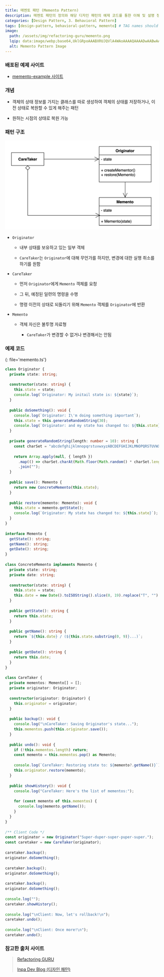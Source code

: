 ```yaml
---
title: 메멘토 패턴 (Memento Pattern)
description: 메멘토 패턴의 정의와 해당 디자인 패턴의 예제 코드를 통한 이해 및 설명 정리
categories: [Design Pattern, 3. Behavioral Pattern]
tags: [design-pattern, behavioral-pattern, memento] # TAG names should always be lowercase
image:
  path: /assets/img/refactoring-guru/memento.png
  lqip: data:image/webp;base64,UklGRpoAAABXRUJQVlA4WAoAAAAQAAAADwAABwAAQUxQSDIAAAARL0AmbZurmr57yyIiqE8oiG0bejIYEQTgqiDA9vqnsUSI6H+oAERp2HZ65qP/VIAWAFZQOCBCAAAA8AEAnQEqEAAIAAVAfCWkAALp8sF8rgRgAP7o9FDvMCkMde9PK7euH5M1m6VWoDXf2FkP3BqV0ZYbO6NA/VFIAAAA
  alt: Memento Pattern Image
---
```


### 배포된 예제 사이트

- [memento-example 사이트](https://memento-example.vercel.app/)

### 개념

- 객체의 상태 정보를 가지는 클래스를 따로 생성하여 객체의 상태를 저장하거나, 이전 상태로 복원할 수 있게 해주는 패턴

- 원하는 시점의 상태로 복원 가능

### 패턴 구조

![memento](/assets/img/structure/memento.png)

- `Originator`

  - 내부 상태를 보유하고 있는 일부 객체

  - `CareTaker`는 `Originator`에 대해 무언가를 하지만, 변경에 대한 실행 취소를 하기를 원함

- `CareTaker`

  - 먼저 `Originator`에게 `Memento` 객체를 요청

  - 그 뒤, 예정된 일련의 명령을 수행

  - 명령 이전의 상태로 되돌리기 위해 `Memento` 객체를 `Originator`에 반환

- `Memento`

  - 객체 자신은 불투명 자료형

    - `CareTaker`가 변경할 수 없거나 변경해서는 안됨

### 예제 코드

{: file='memento.ts'}

```ts
class Originator {
  private state: string;

  constructor(state: string) {
    this.state = state;
    console.log(`Originator: My initail state is: ${state}`);
  }

  public doSomething(): void {
    console.log(`Originator: I\'m doing something important`);
    this.state = this.generateRandomString(30);
    console.log(`Originator: and my state has changed to: ${this.state}`);
  }

  private generateRandomString(length: number = 10): string {
    const charSet = "abcdefghijklmnopqrstuvwxyzABCDEFGHIJKLMNOPQRSTUVWXYZ";

    return Array.apply(null, { length })
      .map(() => charSet.charAt(Math.floor(Math.random() * charSet.length)))
      .join("");
  }

  public save(): Memento {
    return new ConcreteMemento(this.state);
  }

  public restore(memento: Memento): void {
    this.state = memento.getState();
    console.log(`Originator: My state has changed to: ${this.state}`);
  }
}

interface Memento {
  getState(): string;
  getName(): string;
  getDate(): string;
}

class ConcreteMemento implements Memento {
  private state: string;
  private date: string;

  constructor(state: string) {
    this.state = state;
    this.date = new Date().toISOString().slice(0, 19).replace("T", "");
  }

  public getState(): string {
    return this.state;
  }

  public getName(): string {
    return `${this.date} / (${this.state.substring(0, 9)}...)`;
  }

  public getDate(): string {
    return this.date;
  }
}

class CareTaker {
  private mementos: Memento[] = [];
  private originator: Originator;

  constructor(originator: Originator) {
    this.originator = originator;
  }

  public backup(): void {
    console.log("\nCareTaker: Saving Originator's state...");
    this.mementos.push(this.originator.save());
  }

  public undo(): void {
    if (!this.mementos.length) return;
    const memento = this.mementos.pop() as Memento;

    console.log(`CareTaker: Restoring state to: ${memento?.getName()}`);
    this.originator.restore(memento);
  }

  public showHistory(): void {
    console.log("CareTaker: Here's the list of mementos:");

    for (const memento of this.mementos) {
      console.log(memento.getName());
    }
  }
}

/** Client Code */
const originator = new Originator("Super-duper-super-puper-super.");
const caretaker = new CareTaker(originator);

caretaker.backup();
originator.doSomething();

caretaker.backup();
originator.doSomething();

caretaker.backup();
originator.doSomething();

console.log("");
caretaker.showHistory();

console.log("\nClient: Now, let's rollback!\n");
caretaker.undo();

console.log("\nClient: Once more!\n");
caretaker.undo();
```

### 참고한 출처 사이트

> [Refactoring GURU](https://refactoring.guru/ko/design-patterns)
>
> [Inpa Dev Blog (디자인 패턴)](https://inpa.tistory.com/category/%EB%94%94%EC%9E%90%EC%9D%B8%20%ED%8C%A8%ED%84%B4)
